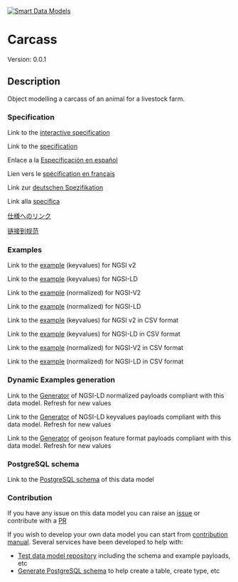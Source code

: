[![Smart Data Models](https://smartdatamodels.org/wp-content/uploads/2022/01/SmartDataModels_logo.png "Logo")](https://smartdatamodels.org)
# Carcass
Version: 0.0.1

## Description 

Object modelling a carcass of an animal for a livestock farm.
### Specification

Link to the [interactive specification](https://swagger.lab.fiware.org/?url=https://smart-data-models.github.io/dataModel.Agrifood/Carcass/swagger.yaml)

Link to the [specification](https://github.com/smart-data-models/dataModel.Agrifood/blob/master/Carcass/doc/spec.md)

Enlace a la [Especificación en español](https://github.com/smart-data-models/dataModel.Agrifood/blob/master/Carcass/doc/spec_ES.md)

Lien vers le [spécification en français](https://github.com/smart-data-models/dataModel.Agrifood/blob/master/Carcass/doc/spec_FR.md)

Link zur [deutschen Spezifikation](https://github.com/smart-data-models/dataModel.Agrifood/blob/master/Carcass/doc/spec_DE.md)

Link alla [specifica](https://github.com/smart-data-models/dataModel.Agrifood/blob/master/Carcass/doc/spec_IT.md)

[仕様へのリンク](https://github.com/smart-data-models/dataModel.Agrifood/blob/master/Carcass/doc/spec_JA.md)

[链接到规范](https://github.com/smart-data-models/dataModel.Agrifood/blob/master/Carcass/doc/spec_ZH.md)
### Examples

Link to the [example](https://smart-data-models.github.io/dataModel.Agrifood/Carcass/examples/example.json) (keyvalues) for NGSI v2

Link to the [example](https://smart-data-models.github.io/dataModel.Agrifood/Carcass/examples/example.jsonld) (keyvalues) for NGSI-LD

Link to the [example](https://smart-data-models.github.io/dataModel.Agrifood/Carcass/examples/example-normalized.json) (normalized) for NGSI-V2

Link to the [example](https://smart-data-models.github.io/dataModel.Agrifood/Carcass/examples/example-normalized.jsonld) (normalized) for NGSI-LD

Link to the [example](https://github.com/smart-data-models/dataModel.Agrifood/blob/master/Carcass/examples/example.json.csv) (keyvalues) for NGSI v2 in CSV format

Link to the [example](https://github.com/smart-data-models/dataModel.Agrifood/blob/master/Carcass/examples/example.jsonld.csv) (keyvalues) for NGSI-LD in CSV format

Link to the [example](https://github.com/smart-data-models/dataModel.Agrifood/blob/master/Carcass/examples/example-normalized.json.csv) (normalized) for NGSI-V2 in CSV format

Link to the [example](https://github.com/smart-data-models/dataModel.Agrifood/blob/master/Carcass/examples/example-normalized.jsonld.csv) (normalized) for NGSI-LD in CSV format
### Dynamic Examples generation

Link to the [Generator](https://smartdatamodels.org/extra/ngsi-ld_generator.php?schemaUrl=https://raw.githubusercontent.com/smart-data-models/dataModel.Agrifood/master/Carcass/schema.json&email=info@smartdatamodels.org) of NGSI-LD normalized payloads compliant with this data model. Refresh for new values

Link to the [Generator](https://smartdatamodels.org/extra/ngsi-ld_generator_keyvalues.php?schemaUrl=https://raw.githubusercontent.com/smart-data-models/dataModel.Agrifood/master/Carcass/schema.json&email=info@smartdatamodels.org) of NGSI-LD keyvalues payloads compliant with this data model. Refresh for new values

Link to the [Generator](https://smartdatamodels.org/extra/geojson_features_generator.php?schemaUrl=https://raw.githubusercontent.com/smart-data-models/dataModel.Agrifood/master/Carcass/schema.json&email=info@smartdatamodels.org) of geojson feature format payloads compliant with this data model. Refresh for new values
### PostgreSQL schema

Link to the [PostgreSQL schema](https://github.com/smart-data-models/dataModel.Agrifood/blob/master/Carcass/schema.sql) of this data model
### Contribution

 If you have any issue on this data model you can raise an [issue](https://github.com/smart-data-models/dataModel.Agrifood/issues)  or contribute with a [PR](https://github.com/smart-data-models/dataModel.Agrifood/pulls)

 If you wish to develop your own data model you can start from [contribution manual](https://bit.ly/contribution_manual). Several services have been developed to help with: 
 - [Test data model repository](https://smartdatamodels.org/index.php/data-models-contribution-api/) including the schema and example payloads, etc
 - [Generate PostgreSQL schema](https://smartdatamodels.org/index.php/sql-service/) to help create a table, create type, etc